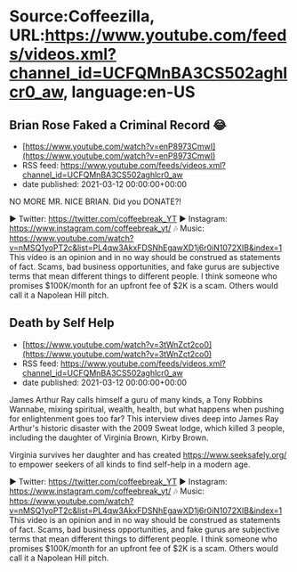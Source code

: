 # Source:Coffeezilla, URL:https://www.youtube.com/feeds/videos.xml?channel_id=UCFQMnBA3CS502aghlcr0_aw, language:en-US

## Brian Rose Faked a Criminal Record 😂
 - [https://www.youtube.com/watch?v=enP8973CmwI](https://www.youtube.com/watch?v=enP8973CmwI)
 - RSS feed: https://www.youtube.com/feeds/videos.xml?channel_id=UCFQMnBA3CS502aghlcr0_aw
 - date published: 2021-03-12 00:00:00+00:00

NO MORE MR. NICE BRIAN. Did you DONATE?!

► Twitter: https://twitter.com/coffeebreak_YT
► Instagram: https://www.instagram.com/coffeebreak_yt/
🎶 Music: https://www.youtube.com/watch?v=nMSQ1yoPT2c&list=PL4qw3AkxFDSNhEgawXD1j6r0iN1072XIB&index=1
This video is an opinion and in no way should be construed as statements of fact. Scams, bad business opportunities, and fake gurus are subjective terms that mean different things to different people. I think someone who promises $100K/month for an upfront fee of $2K is a scam. Others would call it a Napolean Hill pitch.

## Death by Self Help
 - [https://www.youtube.com/watch?v=3tWnZct2co0](https://www.youtube.com/watch?v=3tWnZct2co0)
 - RSS feed: https://www.youtube.com/feeds/videos.xml?channel_id=UCFQMnBA3CS502aghlcr0_aw
 - date published: 2021-03-12 00:00:00+00:00

James Arthur Ray calls himself a guru of many kinds, a Tony Robbins Wannabe, mixing spiritual, wealth, health, but what happens when pushing for enlightenment goes too far? This interview dives deep into James Ray Arthur's historic disaster with the 2009 Sweat lodge, which killed 3 people, including the daughter of Virginia Brown, Kirby Brown. 

Virginia survives her daughter and has created https://www.seeksafely.org/ to empower seekers of all kinds to find self-help in a modern age. 

► Twitter: https://twitter.com/coffeebreak_YT
► Instagram: https://www.instagram.com/coffeebreak_yt/
🎶 Music: https://www.youtube.com/watch?v=nMSQ1yoPT2c&list=PL4qw3AkxFDSNhEgawXD1j6r0iN1072XIB&index=1
This video is an opinion and in no way should be construed as statements of fact. Scams, bad business opportunities, and fake gurus are subjective terms that mean different things to different people. I think someone who promises $100K/month for an upfront fee of $2K is a scam. Others would call it a Napolean Hill pitch.

